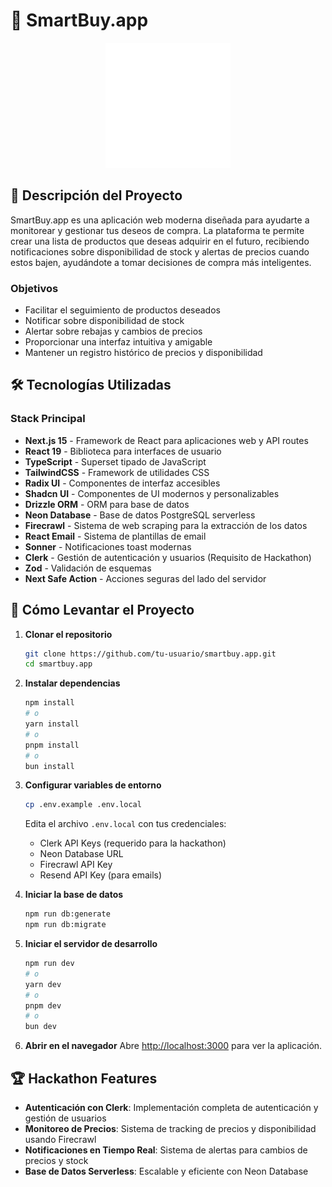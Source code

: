 # 🎯 SmartBuy.app

<div align="center">
  <img src="public/logo.webp" alt="SmartBuy Logo" width="200"/>
</div>

## 📝 Descripción del Proyecto

SmartBuy.app es una aplicación web moderna diseñada para ayudarte a monitorear y gestionar tus deseos de compra. La plataforma te permite crear una lista de productos que deseas adquirir en el futuro, recibiendo notificaciones sobre disponibilidad de stock y alertas de precios cuando estos bajen, ayudándote a tomar decisiones de compra más inteligentes.

### Objetivos

- Facilitar el seguimiento de productos deseados
- Notificar sobre disponibilidad de stock
- Alertar sobre rebajas y cambios de precios
- Proporcionar una interfaz intuitiva y amigable
- Mantener un registro histórico de precios y disponibilidad

## 🛠️ Tecnologías Utilizadas

### Stack Principal

- **Next.js 15** - Framework de React para aplicaciones web y API routes
- **React 19** - Biblioteca para interfaces de usuario
- **TypeScript** - Superset tipado de JavaScript
- **TailwindCSS** - Framework de utilidades CSS
- **Radix UI** - Componentes de interfaz accesibles
- **Shadcn UI** - Componentes de UI modernos y personalizables
- **Drizzle ORM** - ORM para base de datos
- **Neon Database** - Base de datos PostgreSQL serverless
- **Firecrawl** - Sistema de web scraping para la extracción de los datos
- **React Email** - Sistema de plantillas de email
- **Sonner** - Notificaciones toast modernas
- **Clerk** - Gestión de autenticación y usuarios (Requisito de Hackathon)
- **Zod** - Validación de esquemas
- **Next Safe Action** - Acciones seguras del lado del servidor

## 🚀 Cómo Levantar el Proyecto

1. **Clonar el repositorio**

   ```bash
   git clone https://github.com/tu-usuario/smartbuy.app.git
   cd smartbuy.app
   ```

2. **Instalar dependencias**

   ```bash
   npm install
   # o
   yarn install
   # o
   pnpm install
   # o
   bun install
   ```

3. **Configurar variables de entorno**

   ```bash
   cp .env.example .env.local
   ```

   Edita el archivo `.env.local` con tus credenciales:

   - Clerk API Keys (requerido para la hackathon)
   - Neon Database URL
   - Firecrawl API Key
   - Resend API Key (para emails)

4. **Iniciar la base de datos**

   ```bash
   npm run db:generate
   npm run db:migrate
   ```

5. **Iniciar el servidor de desarrollo**

   ```bash
   npm run dev
   # o
   yarn dev
   # o
   pnpm dev
   # o
   bun dev
   ```

6. **Abrir en el navegador**
   Abre [http://localhost:3000](http://localhost:3000) para ver la aplicación.

## 🏆 Hackathon Features

- **Autenticación con Clerk**: Implementación completa de autenticación y gestión de usuarios
- **Monitoreo de Precios**: Sistema de tracking de precios y disponibilidad usando Firecrawl
- **Notificaciones en Tiempo Real**: Sistema de alertas para cambios de precios y stock
- **Base de Datos Serverless**: Escalable y eficiente con Neon Database
